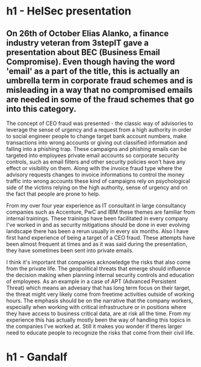 # h1 - HelSec presentation

## On 26th of October Elias Alanko, a finance industry veteran from 3stepIT gave a presentation about BEC (Business Email Compromise). Even though having the word 'email' as a part of the title, this is actually an umbrella term in corporate fraud schemes and is misleading in a way that no compromised emails are needed in some of the fraud schemes that go into this category.

The concept of CEO fraud was presented - the classic way of advisories to leverage the sense of urgency and a request from a high authority in order to social engineer people to change target bank account numbers, make transactions into wrong accounts or giving out classified information and falling into a phishing trap. These campaigns and phishing emails can be targeted into employees private email accounts so corporate security controls, such as email filters and other security policies won't have any effect or visibility on them. Along with the invoice fraud type where the advisory requests changes to invoice informations to control the money traffic into wrong accounts these kind of campaigns rely on psychological side of the victims relying on the high authority, sense of urgency and on the fact that people are prone to help. 

From my over four year experience as IT consultant in large consultancy companies such as Accenture, PwC and IBM these themes are familiar from internal trainings. These trainings have been facilitated in every company I've worked in and as security mitigations should be done in ever evolving landscape there has been a rerun usually in every six months. Also I have first hand experience of being a target of a CEO fraud. These attempts have been almost frequent at times and as it was said during the presentation, they have sometimes been sent into private emails. 

I think it's important that companies acknowledge the risks that also come from the private life. The geopolitical threats that emerge should influence the decision making when planning internal security controls and education of employees. As an example in a case of APT (Advanced Persistent Threat) which means an advesary that has long term focus on their target, the threat might very likely come from freetime activities outside of working hours. The emphasis should be on the narrative that the company workers, especially when working with critical infrastructure or in positions where they have access to business critical data, are at risk all the time. From my experience this has actually mostly been the way of handling this topics in the companies I've worked at. Still it makes you wonder if theres larger need to educate people to recognize the risks that come from their civil life. 

# h1 - Gandalf


